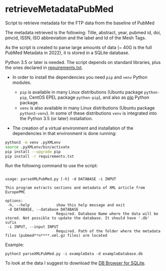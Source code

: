 # retrieveMetadataPubMed
Script to retrieve metadata for the FTP data from the baseline of PubMed

The metadata retrieved is the following: Title, abstract, year, pubmed id, doi, pmcid, ISSN, ISO abbreviation and the label and Id of the Mesh Tags.

As the script is created to parse large amounts of data (~ 40G is the full PubMed Metadata in 2022), it is stored in a SQLite database.
 
Python 3.5 or later is needed. The script depends on standard libraries, plus the ones declared in [requirements.txt](requirements.txt).
 
 * In order to install the dependencies you need `pip` and `venv` Python modules.
	- `pip` is available in many Linux distributions (Ubuntu package `python-pip`, CentOS EPEL package `python-pip`), and also as [pip](https://pip.pypa.io/en/stable/) Python package.
	- `venv` is also available in many Linux distributions (Ubuntu package `python3-venv`). In some of these distributions `venv` is integrated into the Python 3.5 (or later) installation.

* The creation of a virtual environment and installation of the dependencies in that environment is done running:

```bash
python3 -m venv .pyXMLenv
source .pyXMLenv/bin/activate
pip install --upgrade pip
pip install -r requirements.txt
```

Run the following command to use the script:

 
 ```
 
usage: parseXMLPubMed.py [-h] -d DATABASE -i INPUT

This program extracts sections and metadata of XML article from EuropePMC

options:
  -h, --help            show this help message and exit
  -d DATABASE, --database DATABASE
                        Required. Database Name where the data will be stored. Not possible to update the database. It should have '.db' sufix
  -i INPUT, --input INPUT
                        Required. Path of the folder where the metadata files (pubmed**n****.xml.gz files) are located

 ```

 Example:

 ```
python3 parseXMLPubMed.py -i exampleData -d exampleDatabase.db
 ```

To look at the data I suggest to download the [DB Browser for SQLite](https://sqlitebrowser.org/).
